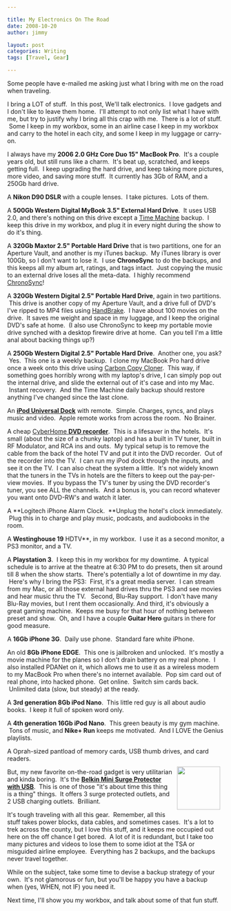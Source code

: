 ```yaml
---

title: My Electronics On The Road
date: 2008-10-20
author: jimmy

layout: post
categories: Writing
tags: [Travel, Gear]

---
```

Some people have e-mailed me asking just what I bring with me on the road when traveling.   
  
I bring a LOT of stuff.  In this post, We'll talk electronics.  I love gadgets and I don't like to leave them home.  I'll attempt to not only list what I have with me, but try to justify why I bring all this crap with me.  There is a lot of stuff.  Some I keep in my workbox, some in an airline case I keep in my workbox and carry to the hotel in each city, and some I keep in my luggage or carry-on.  
  

      
I always have my **2006 2.0 GHz Core Duo 15" MacBook Pro**.  It's a couple years old, but still runs like a charm.  It's beat up, scratched, and keeps getting full.  I keep upgrading the hard drive, and keep taking more pictures, more video, and saving more stuff.  It currently has 3Gb of RAM, and a 250Gb hard drive.
      
A **Nikon D90 DSLR** with a couple lenses.  I take pictures.  Lots of them.
 
A **500Gb Western Digital MyBook 3.5" External Hard Drive**.  It uses USB 2.0, and there's nothing on this drive except a <a href="http://www.apple.com/macosx/features/timemachine.html" target="_blank">Time Machine</a> backup.  I keep this drive in my workbox, and plug it in every night during the show to do it's thing.
      
A **320Gb Maxtor 2.5" Portable Hard Drive** that is two partitions, one for an Aperture Vault, and another is my iTunes backup.  My iTunes library is over 100Gb, so I don't want to lose it.  I use **ChronoSync** to do the backups, and this keeps all my album art, ratings, and tags intact.  Just copying the music to an external drive loses all the meta-data.  I highly recommend <a href="http://www.econtechnologies.com/site/Pages/ChronoSync/chrono_overview.html" target="_blank">ChronoSync</a>!
     
     

A **320Gb Western Digital 2.5" Portable Hard Drive**, again in two partitions.  This drive is another copy of my Aperture Vault, and a drive full of DVD's I've ripped to MP4 files using <a href="http://handbrake.fr/" target="_blank">HandBrake</a>.  I have about 100 movies on the drive.  It saves me weight and space in my luggage, and I keep the original DVD's safe at home.  (I also use ChronoSync to keep my portable movie drive synched with a desktop firewire drive at home.  Can you tell I'm a little anal about backing things up?)

A **250Gb Western Digital 2.5" Portable Hard Drive**.  Another one, you ask?  Yes.  This one is a weekly backup.  I clone my MacBook Pro hard drive once a week onto this drive using <a href="http://www.bombich.com/software/ccc.html" target="_blank">Carbon Copy Cloner</a>.  This way, if something goes horribly wrong with my laptop's drive, I can simply pop out the internal drive, and slide the external out of it's case and into my Mac.  Instant recovery.  And the Time Machine daily backup should restore anything I've changed since the last clone.
  
An [**iPod Universal Dock**](http://amzn.to/2b96XwQ) with remote.  Simple. Charges, syncs, and plays music and video.  Apple remote works from across the room.  No Brainer.
    
A cheap [CyberHome **DVD recorder**](http://www.newegg.com/Product/Product.aspx?Item=N82E16882101022).  This is a lifesaver in the hotels.  It's small (about the size of a chunky laptop) and has a built in TV tuner, built in RF Modulator, and RCA ins and outs.  My typical setup is to remove the cable from the back of the hotel TV and put it into the DVD recorder.  Out of the recorder into the TV.  I can run my iPod dock through the inputs, and see it on the TV.  I can also cheat the system a little.  It's not widely known that the tuners in the TVs in hotels are the filters to keep out the pay-per-view movies.  If you bypass the TV's tuner by using the DVD recorder's tuner, you see ALL the channels.  And a bonus is, you can record whatever you want onto DVD-RW's and watch it later.

A **Logitech iPhone Alarm Clock.  **Unplug the hotel's clock immediately.  Plug this in to charge and play music, podcasts, and audiobooks in the room.

A **Westinghouse 19** HDTV**, in my workbox.  I use it as a second monitor, a PS3 monitor, and a TV.
  
A **Playstation 3**.  I keep this in my workbox for my downtime.  A typical schedule is to arrive at the theatre at 6:30 PM to do presets, then sit around till 8 when the show starts.  There's potentially a lot of downtime in my day.  Here's why I bring the PS3:  First, it's a great media server.  I can stream from my Mac, or all those external hard drives thru the PS3 and see movies and hear music thru the TV.   Second, Blu-Ray support.  I don't have many Blu-Ray movies, but I rent them occasionally. And third, it's obviously a great gaming machine.  Keeps me busy for that hour of nothing between preset and show.  Oh, and I have a couple **Guitar Hero** guitars in there for good measure.

A **16Gb iPhone 3G**.  Daily use phone.  Standard fare white iPhone.
  
An old **8Gb iPhone EDGE**.  This one is jailbroken and unlocked.  It's mostly a movie machine for the planes so I don't drain battery on my real phone.  I also installed PDANet on it, which allows me to use it as a wireless modem to my MacBook Pro when there's no internet available.  Pop sim card out of real phone, into hacked phone.  Get online.  Switch sim cards back.  Unlimited data (slow, but steady) at the ready.
     
A **3rd generation 8Gb iPod Nano**.  This little red guy is all about audio books.  I keep it full of spoken word only.  
    
A **4th generation 16Gb iPod Nano**.  This green beauty is my gym machine.  Tons of music, and **Nike+ Run** keeps me motivated.  And I LOVE the Genius playlists.
      
A Oprah-sized pantload of memory cards, USB thumb drives, and card readers.<br /><img class="alignright" style="float: right; border: 0; margin: 10px;" src="http://catalog.belkin.com/images/product/BZ103050-TVL/STD1_BZ103050-TVL.jpg" alt="" width="100" height="100" />
  
But, my new favorite on-the-road gadget is very utilitarian and kinda boring.  It's the [**Belkin Mini Surge Protector with USB**](http://amzn.to/2aFTfwQ).  This is one of those "it's about time this thing is a thing" things.  It offers 3 surge protected outlets, and 2 USB charging outlets.  Brilliant.

It's tough traveling with all this gear.  Remember, all this stuff takes power blocks, data cables, and sometimes cases.  It's a lot to trek across the county, but I love this stuff, and it keeps me occupied out here on the off chance I get bored.  A lot of it is redundant, but I take too many pictures and videos to lose them to some idiot at the TSA or misguided airline employee.  Everything has 2 backups, and the backups never travel together.

While on the subject, take some time to devise a backup strategy of your own.  It's not glamorous or fun, but you'll be happy you have a backup when (yes, WHEN, not IF) you need it.

Next time, I'll show you my workbox, and talk about some of that fun stuff.
 
 
 
    
 
 
 
    
 